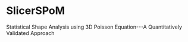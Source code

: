 # SlicerSPoM
Statistical Shape Analysis using 3D Poisson Equation---A Quantitatively Validated Approach
